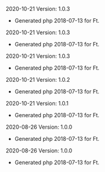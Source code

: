 2020-10-21 Version: 1.0.3
- Generated php 2018-07-13 for Ft.

2020-10-21 Version: 1.0.3
- Generated php 2018-07-13 for Ft.

2020-10-21 Version: 1.0.3
- Generated php 2018-07-13 for Ft.

2020-10-21 Version: 1.0.2
- Generated php 2018-07-13 for Ft.

2020-10-21 Version: 1.0.1
- Generated php 2018-07-13 for Ft.

2020-08-26 Version: 1.0.0
- Generated php 2018-07-13 for Ft.

2020-08-26 Version: 1.0.0
- Generated php 2018-07-13 for Ft.


